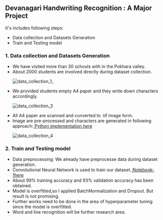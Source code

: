 ## Devanagari Handwriting Recognition : A Major Project
It's includes following steps:

<ul>
  <li>Data collection and Datasets Generation</li>
  <li>Train and Testing model</li>
</ul>

### 1. Data collection and Datasets Generation
<ul>
<li>We have visited more than 30 schools with in the Pokhara valley.</li>
<li>About 2000 students are involved directly during dataset collection.</li>
  
![data_collection_1_](https://user-images.githubusercontent.com/39429615/134664277-64a2f741-276d-4d32-83d2-cf57485d2c7d.PNG)
  
<li>We provided students empty A4 paper and they write down characters accordingly.</li>

![data_collection_3](https://user-images.githubusercontent.com/39429615/134663616-cf8c2986-8d50-4e1e-8af4-d22ae0a41995.PNG)
  
<li>All A4 paper are scanned and converted to .tif image form.</li>
<li>Image are pre-processed and characters are generated in following approach:<a href="https://github.com/np-n/Devanagari-Handwriting-Recognition/blob/master/Dataset%20Generation/Box%20as%20contour/approach1/image_render.py"> Python implementation here </a></li>

![data_collection_4](https://user-images.githubusercontent.com/39429615/134664758-53ce038a-3fd7-42bf-8c20-b4779726ab9c.PNG)

</ul>

### 2. Train and Testing model
<ul>
  <li>Data preprocessing: We already have preprocesse data during dataset generation.</li>
  <li>Convolutional Neural Network is used to train our dataset.<a href="https://github.com/np-n/Devanagari-Handwriting-Recognition/blob/master/Train-Test/02-%20New%20Datasets%20Train-Test/01.%20Devanagari_Character_Recognition_36chars_train-test.ipynb"> Notebook-1here</a></li>
  
  <li>About 99% training accuracy and 93% validation accuracy has been obtained.</li>
  <li>Model is overfitted,so I applied BatchNormalization and Dropout. But result is not promising.<a href="https://github.com/np-n/Devanagari-Handwriting-Recognition/blob/master/Train-Test/02-%20New%20Datasets%20Train-Test/00.%20Devanagari_Character_Recognition_36chars_train-test.ipynb"></a></li>
  <li>Further works need to be done in the area of hyperparameter tuning since the model is overfitted.</li>
  <li>Word and line recognition will be further research area.</li>
  </ul>

